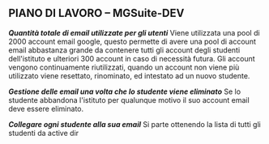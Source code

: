 ## **PIANO DI LAVORO – MGSuite-DEV**

***Quantità totale di email utilizzate per gli utenti***
Viene utilizzata una pool di 2000 account email google, questo permette di avere una pool di account email abbastanza grande da contenere tutti gli account degli studenti dell'istituto e ulteriori 300 account in caso di necessità futura.
Gli account vengono continuamente riutilizzati, quando un account non viene più utilizzato viene resettato, rinominato, ed intestato ad un nuovo studente.

***Gestione delle email una volta che lo studente viene eliminato***
Se lo studente abbandona l'istituto per qualunque motivo il suo account email deve essere eliminato.

***Collegare ogni studente alla sua email***
Si parte ottenendo la lista di tutti gli studenti da active dir
<!--stackedit_data:
eyJoaXN0b3J5IjpbMTY0NzM5OTE3MCwtODE3ODM1NjE1LDUwND
E5NDk5Ml19
-->